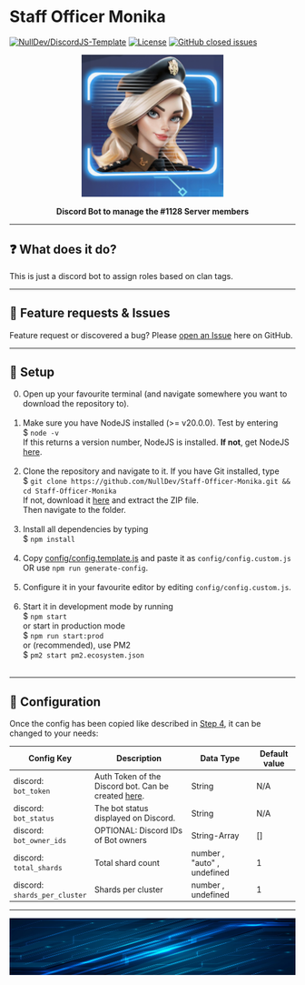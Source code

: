 # Staff Officer Monika
[![NullDev/DiscordJS-Template](https://img.shields.io/badge/Template%3A-NullDev%2FDiscordJS--Template-green?style=flat-square&logo=github)](https://github.com/NullDev/DiscordJS-Template) [![License](https://img.shields.io/github/license/NullDev/Staff-Officer-Monika?label=License&logo=Creative%20Commons)](https://github.com/NullDev/Staff-Officer-Monika/blob/master/LICENSE) [![GitHub closed issues](https://img.shields.io/github/issues-closed-raw/NullDev/Staff-Officer-Monika?logo=Cachet)](https://github.com/NullDev/Staff-Officer-Monika/issues?q=is%3Aissue+is%3Aclosed)

<p align="center"><img height="250" width="auto" src="/assets/icon.jpg" /></p>
<p align="center"><b>Discord Bot to manage the #1128 Server members</b></p>
<hr>

## :question: What does it do?

This is just a discord bot to assign roles based on clan tags.

<hr>

## :diamond_shape_with_a_dot_inside: Feature requests & Issues

Feature request or discovered a bug? Please [open an Issue](https://github.com/NullDev/Staff-Officer-Monika/issues/new/choose) here on GitHub.

<hr>

## :wrench: Setup

0. Open up your favourite terminal (and navigate somewhere you want to download the repository to). <br><br>
1. Make sure you have NodeJS installed (>= v20.0.0). Test by entering <br>
$ `node -v` <br>
If this returns a version number, NodeJS is installed. **If not**, get NodeJS <a href="https://nodejs.org/en/download/package-manager/">here</a>. <br><br>
2. Clone the repository and navigate to it. If you have Git installed, type <br>
$ `git clone https://github.com/NullDev/Staff-Officer-Monika.git && cd Staff-Officer-Monika` <br>
If not, download it <a href="https://github.com/NullDev/Staff-Officer-Monika/archive/master.zip">here</a> and extract the ZIP file.<br>
Then navigate to the folder.<br><br>
3. Install all dependencies by typing <br>
$ `npm install`<br><br>
4. Copy [config/config.template.js](https://github.com/NullDev/Staff-Officer-Monika/blob/master/config/config.template.js) and paste it as `config/config.custom.js` OR use `npm run generate-config`. <br><br>
5. Configure it in your favourite editor by editing `config/config.custom.js`. <br><br>
6. Start it in development mode by running <br>
$ `npm start` <br>
or start in production mode <br>
$ `npm run start:prod` <br>
or (recommended), use PM2 <br>
$ `pm2 start pm2.ecosystem.json` <br><br>

<hr>

## :nut_and_bolt: Configuration

Once the config has been copied like described in [Step 4](#wrench-setup), it can be changed to your needs:

| Config Key | Description | Data Type | Default value |
| ---------- | --------- | ------------------ | ------------ |
| discord: <br> `bot_token` | Auth Token of the Discord bot. Can be created [here](https://discordapp.com/developers/). | String | N/A |
| discord: <br> `bot_status` | The bot status displayed on Discord. | String | N/A |
| discord: <br> `bot_owner_ids` | OPTIONAL: Discord IDs of Bot owners | String-Array | [] |
| discord: <br> `total_shards` | Total shard count | number , "auto" , undefined | 1 |
| discord: <br> `shards_per_cluster` | Shards per cluster | number , undefined | 1 |

<hr>

<img height="100px" width="100%" src="/assets/banner.jpg" />
